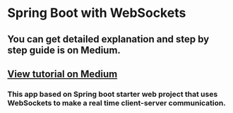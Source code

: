 # Spring Boot with WebSockets
## You can get detailed explanation and step by step guide is on Medium.
## [View tutorial on Medium](https://medium.com/oril/spring-boot-websockets-angular-5-f2f4b1c14cee)
###  This app based on Spring boot starter web project that uses WebSockets to make a real time client-server communication.
